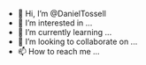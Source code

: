 - 👋 Hi, I’m @DanielTossell 
- 👀 I’m interested in ...
- 🌱 I’m currently learning ...
- 💞️ I’m looking to collaborate on ...
- 📫 How to reach me ...

<!---
DanielTossell/DanielTossell is a ✨ special ✨ repository because its `README.md` (this file) appears on your GitHub profile.
You can click the Preview link to take a look at your changes.
--->
